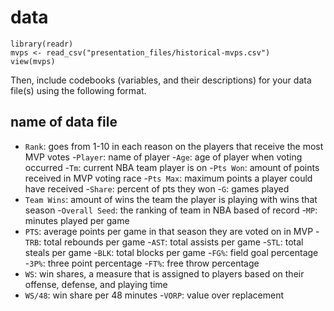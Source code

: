 # data



```{r load-data1}
library(readr)
mvps <- read_csv("presentation_files/historical-mvps.csv")
view(mvps)

```

Then, include codebooks (variables, and their descriptions) for your data file(s)
using the following format.

## name of data file

- `Rank`: goes from 1-10 in each reason on the players that receive the most MVP votes 
-`Player`: name of player
-`Age`: age of player when voting occurred
-`Tm`: current NBA team player is on
-`Pts Won`: amount of points received in MVP voting race
-`Pts Max`: maximum points a player could have received
-`Share`: percent of pts they won
-`G`: games played
- `Team Wins`: amount of wins the team the player is playing with wins that season
-`Overall Seed`: the ranking of team in NBA based of record
-`MP`: minutes played per game
- `PTS`: average points per game in that season they are voted on in MVP
-`TRB`: total rebounds per game
-`AST`: total assists per game
-`STL`: total steals per game
-`BLK`: total blocks per game
-`FG%`: field goal percentage
-`3P%`: three point percentage
-`FT%`: free throw percentage
- `WS`: win shares, a measure that is assigned to players based on their offense, defense, and playing time
- `WS/48`: win share per 48 minutes
-`VORP`: value over replacement

